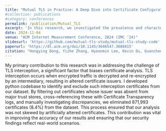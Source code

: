 ```yaml
---
title: "Mutual TLS in Practice: A Deep Dive into Certificate Configurations and Privacy Issues"
#collection: publications
#category: conferences
permalink: /publication/Mutual_TLS
excerpt: 'In this research, we investigated the prevalence and characteristics of mutual TLS connections, including the associated services and patterns of certificate usage. Specifically, by analyzing TLS connection logs collected from a large campus network over 23 months, we identified over 2.2 million unique server certificates and over 3.4 million unique client certificates used in over 1.2 billion mutual TLS connections. Using this data, we examined security concerns, non-standard behaviors in certificate sharing, and the privacy implications of sensitive information found in mutual TLS certificates.'
date: 2024-11-04 
venue: "ACM Internet Measurement Conference, 2024 (IMC ’24)"
slidesurl: 'https://github.com/mutual-tls-study/mutual-tls-study-code'
paperurl: 'https://dl.acm.org/doi/10.1145/3646547.3688415'
citation: "Hongying Dong, Yizhe Zhang, Hyeonmin Lee, Kevin Du, Guancheng Tu, and Yixin Sun. Mutual TLS in Practice: A Deep Dive into Certificate Configurations and Privacy Issues. In Proceedings of the ACM Internet Measurement Conference, 2024 (IMC ’24)."
---
```

My primary contribution to this research was in addressing the challenge of TLS interception, a significant factor that biases certificate analysis. TLS interception occurs when encrypted traffic is decrypted and re-encrypted by an intermediary, resulting in altered certificate issuers. I developed python codebase to identify and exclude such interception certificates from our dataset. By filtering out certificates whose issuer was absent from major trust stores, cross-referencing these with Certificate Transparency logs, and manually investigating discrepancies, we eliminated 871,993 certificates (8.4%) from the dataset. This process ensured that our analysis was not skewed by artificially altered certificates. This contribution was vital in improving the accuracy of our results and ensuring that our security findings reflect real-world scenarios.

